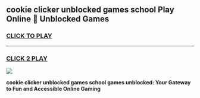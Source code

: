 
## cookie clicker unblocked games school Play Online 👋 Unblocked Games
<h3>
<a href="https://premium.freeplayer.one?title=cookie_clicker_unblocked_games_school&ref=19F">CLICK TO PLAY</a></h3>
<hr>

<h3>
<a href="https://premium.freeplayer.one?title=cookie_clicker_unblocked_games_school&ref=19F">CLICK 2 PLAY</a>
  
</h3>

<a href="https://premium.freeplayer.one?title=cookie_clicker_unblocked_games_school&ref=19F"><img src="https://clearcache.store/games.png"></a>


**cookie clicker unblocked games school games unblocked: Your Gateway to Fun and Accessible Online Gaming**
